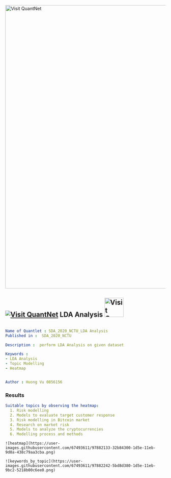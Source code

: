 [<img src="https://github.com/QuantLet/Styleguide-and-FAQ/blob/master/pictures/banner.png" width="888" alt="Visit QuantNet">](http://quantlet.de/)

## [<img src="https://github.com/QuantLet/Styleguide-and-FAQ/blob/master/pictures/qloqo.png" alt="Visit QuantNet">](http://quantlet.de/) **LDA Analysis** [<img src="https://github.com/QuantLet/Styleguide-and-FAQ/blob/master/pictures/QN2.png" width="60" alt="Visit QuantNet 2.0">](http://quantlet.de/)

```yaml

Name of Quantlet : SDA_2020_NCTU_LDA Analysis
Published in :  SDA_2020_NCTU

Description :  perform LDA Analysis on given dataset

Keywords : 
- LDA Analysis
- Topic Modelling
- Heatmap


Author : Huong Vu 0856156

```
### Results
```yaml
Suitable topics by observing the heatmap: 
  1. Risk modelling 
  2. Models to evaluate target customer response 
  3. Risk modelling in Bitcoin market 
  4. Research on market risk
  5. Models to analyze the cryptocurrencies
  6. Modelling process and methods
```

```
![heatmap](https://user-images.githubusercontent.com/67493611/97882133-32b84300-1d5e-11eb-9d0a-438c79aa3cba.png)

![keywords_by_topic](https://user-images.githubusercontent.com/67493611/97882242-5bd8d380-1d5e-11eb-9bc2-5218b00c6ee0.png)
